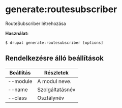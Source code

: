 # generate:routesubscriber
RouteSubscriber létrehozása

**Használat:**
```
$ drupal generate:routesubscriber [options]
```

## Rendelkezésre álló beállítások
Beállítás | Részletek
-------|-------------
--module | A modul neve.
--name | Szolgáltatásnév
--class | Osztálynév
